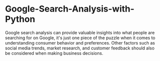 # Google-Search-Analysis-with-Python
Google search analysis can provide valuable insights into what people are searching for on Google, it's just one piece of the puzzle when it comes to understanding consumer behavior and preferences. Other factors such as social media trends, market research, and customer feedback should also be considered when making business decisions.
